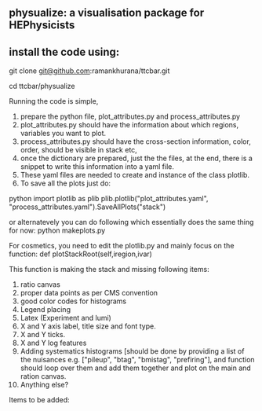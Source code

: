 

## physualize: a visualisation package for HEPhysicists


## install the code using: 
git clone git@github.com:ramankhurana/ttcbar.git

cd ttcbar/physualize

Running the code is simple, 
1. prepare the python file, plot_attributes.py and process_attributes.py 
2. plot_attributes.py should have the information about which regions, variables you want to plot. 
3. process_attributes.py should have the cross-section information, color, order, should be visible in stack etc, 
4. once the dictionary are prepared, just the the files, at the end, there is a snippet to write this information into a yaml file. 
5. These yaml files are needed to create and instance of the class plotlib. 
6. To save all the plots just do: 

python 
import plotlib as plib
plib.plotlib("plot_attributes.yaml",  "process_attributes.yaml").SaveAllPlots("stack")


or alternatevely you can do following which essentially does the same thing for now: 
python makeplots.py


For cosmetics, you need to edit the plotlib.py and mainly focus on the function:     def plotStackRoot(self,iregion,ivar)

This function is making the stack and missing following items: 
1. ratio canvas 
2. proper data points as per CMS convention 
3. good color codes for histograms 
4. Legend placing 
5. Latex (Experiment and lumi)
6. X and Y axis label, title size and font type. 
7. X and Y ticks. 
8. X and Y log features 
9. Adding systematics histograms [should be done by providing a list of the nuisances e.g. ["pileup", "btag", "bmistag", "prefiring"], and function should loop over them and add them together and plot on the main and ration canvas. 
10. Anything else? 

Items to be added: 